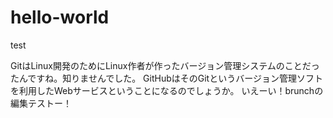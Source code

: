 # hello-world
test

GitはLinux開発のためにLinux作者が作ったバージョン管理システムのことだったんですね。知りませんでした。
GitHubはそのGitというバージョン管理ソフトを利用したWebサービスということになるのでしょうか。
いえーい！brunchの編集テストー！

